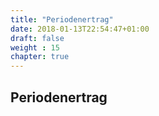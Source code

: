 ```yaml
---
title: "Periodenertrag"
date: 2018-01-13T22:54:47+01:00
draft: false
weight : 15
chapter: true
---
```

## Periodenertrag
